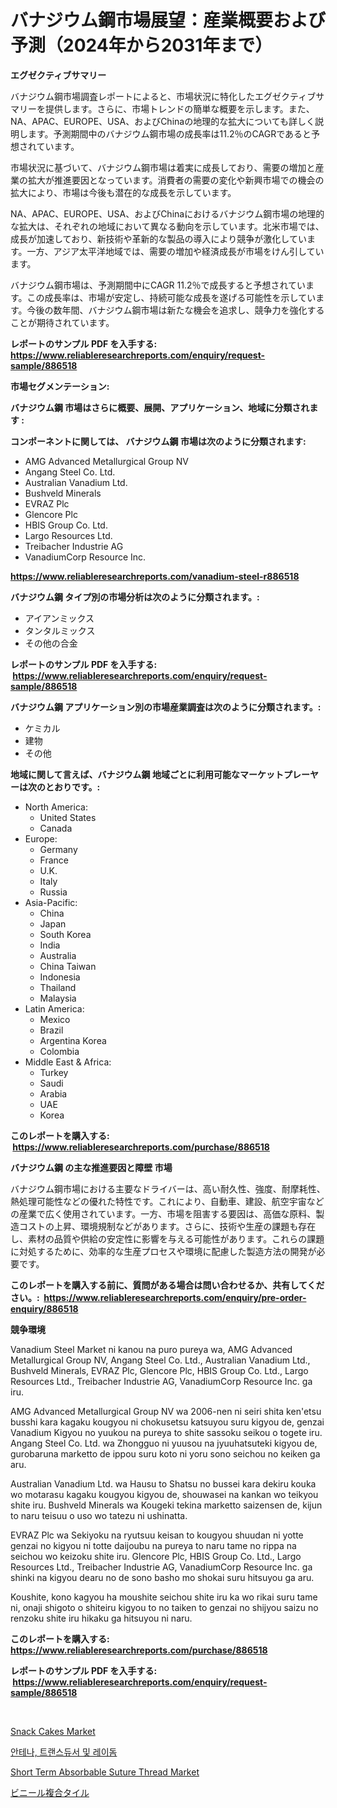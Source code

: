 <p><h1>バナジウム鋼市場展望：産業概要および予測（2024年から2031年まで）</h1></p><p><strong>エグゼクティブサマリー</strong></p>
<p><p>バナジウム鋼市場調査レポートによると、市場状況に特化したエグゼクティブサマリーを提供します。さらに、市場トレンドの簡単な概要を示します。また、NA、APAC、EUROPE、USA、およびChinaの地理的な拡大についても詳しく説明します。予測期間中のバナジウム鋼市場の成長率は11.2％のCAGRであると予想されています。</p><p>市場状況に基づいて、バナジウム鋼市場は着実に成長しており、需要の増加と産業の拡大が推進要因となっています。消費者の需要の変化や新興市場での機会の拡大により、市場は今後も潜在的な成長を示しています。</p><p>NA、APAC、EUROPE、USA、およびChinaにおけるバナジウム鋼市場の地理的な拡大は、それぞれの地域において異なる動向を示しています。北米市場では、成長が加速しており、新技術や革新的な製品の導入により競争が激化しています。一方、アジア太平洋地域では、需要の増加や経済成長が市場をけん引しています。</p><p>バナジウム鋼市場は、予測期間中にCAGR 11.2％で成長すると予想されています。この成長率は、市場が安定し、持続可能な成長を遂げる可能性を示しています。今後の数年間、バナジウム鋼市場は新たな機会を追求し、競争力を強化することが期待されています。</p></p>
<p><strong>レポートのサンプル PDF を入手する: <a href="https://www.reliableresearchreports.com/enquiry/request-sample/886518">https://www.reliableresearchreports.com/enquiry/request-sample/886518</a></strong></p>
<p><strong>市場セグメンテーション:</strong></p>
<p><strong> バナジウム鋼 市場はさらに概要、展開、アプリケーション、地域に分類されます :</strong></p>
<p><strong>コンポーネントに関しては、 バナジウム鋼 市場は次のように分類されます: &nbsp;</strong></p>
<p><ul><li>AMG Advanced Metallurgical Group NV</li><li>Angang Steel Co. Ltd.</li><li>Australian Vanadium Ltd.</li><li>Bushveld Minerals</li><li>EVRAZ Plc</li><li>Glencore Plc</li><li>HBIS Group Co. Ltd.</li><li>Largo Resources Ltd.</li><li>Treibacher Industrie AG</li><li>VanadiumCorp Resource Inc.</li></ul></p>
<p><strong><a href="https://www.reliableresearchreports.com/vanadium-steel-r886518">https://www.reliableresearchreports.com/vanadium-steel-r886518</a></strong></p>
<p><strong> バナジウム鋼 タイプ別の市場分析は次のように分類されます。:</strong></p>
<p><ul><li>アイアンミックス</li><li>タンタルミックス</li><li>その他の合金</li></ul></p>
<p><strong>レポートのサンプル PDF を入手する: &nbsp;<a href="https://www.reliableresearchreports.com/enquiry/request-sample/886518">https://www.reliableresearchreports.com/enquiry/request-sample/886518</a></strong></p>
<p><strong> バナジウム鋼 アプリケーション別の市場産業調査は次のように分類されます。:</strong></p>
<p><ul><li>ケミカル</li><li>建物</li><li>その他</li></ul></p>
<p><strong>地域に関して言えば、バナジウム鋼 地域ごとに利用可能なマーケットプレーヤーは次のとおりです。:</strong></p>
<p><ul>
    <li>
        North America:
        <ul>
            <li>United States</li>
            <li>Canada</li>
        </ul>
    </li>
    <li>
        Europe:
        <ul>
            <li>Germany</li>
            <li>France</li>
            <li>U.K.</li>
            <li>Italy</li>
            <li>Russia</li>
        </ul>
    </li>
    <li>
        Asia-Pacific:
        <ul>
            <li>China</li>
            <li>Japan</li>
            <li>South Korea</li>
            <li>India</li>
            <li>Australia</li>
            <li>China Taiwan</li>
            <li>Indonesia</li>
            <li>Thailand</li>
            <li>Malaysia</li>
        </ul>
    </li>
    <li>
        Latin America:
        <ul>
            <li>Mexico</li>
            <li>Brazil</li>
            <li>Argentina Korea</li>
            <li>Colombia</li>
        </ul>
    </li>
    <li>
        Middle East & Africa:
        <ul>
            <li>Turkey</li>
            <li>Saudi</li>
            <li>Arabia</li>
            <li>UAE</li>
            <li>Korea</li>
        </ul>
    </li>
    </ul></p>
<p><strong>このレポートを購入する: &nbsp;<a href="https://www.reliableresearchreports.com/purchase/886518">https://www.reliableresearchreports.com/purchase/886518</a></strong></p>
<p><strong>バナジウム鋼 の主な推進要因と障壁 市場</strong></p>
<p><p>バナジウム鋼市場における主要なドライバーは、高い耐久性、強度、耐摩耗性、熱処理可能性などの優れた特性です。これにより、自動車、建設、航空宇宙などの産業で広く使用されています。一方、市場を阻害する要因は、高価な原料、製造コストの上昇、環境規制などがあります。さらに、技術や生産の課題も存在し、素材の品質や供給の安定性に影響を与える可能性があります。これらの課題に対処するために、効率的な生産プロセスや環境に配慮した製造方法の開発が必要です。</p></p>
<p><strong>このレポートを購入する前に、質問がある場合は問い合わせるか、共有してください。:&nbsp; <a href="https://www.reliableresearchreports.com/enquiry/pre-order-enquiry/886518">https://www.reliableresearchreports.com/enquiry/pre-order-enquiry/886518</a></strong></p>
<p><strong>競争環境</strong></p>
<p><p>Vanadium Steel Market ni kanou na puro pureya wa, AMG Advanced Metallurgical Group NV, Angang Steel Co. Ltd., Australian Vanadium Ltd., Bushveld Minerals, EVRAZ Plc, Glencore Plc, HBIS Group Co. Ltd., Largo Resources Ltd., Treibacher Industrie AG, VanadiumCorp Resource Inc. ga iru. </p><p>AMG Advanced Metallurgical Group NV wa 2006-nen ni seiri shita ken'etsu busshi kara kagaku kougyou ni chokusetsu katsuyou suru kigyou de, genzai Vanadium Kigyou no yuukou na pureya to shite sassoku seikou o togete iru. Angang Steel Co. Ltd. wa Zhongguo ni yuusou na jyuuhatsuteki kigyou de, gurobaruna marketto de ippou suru koto ni yoru sono seichou no keiken ga aru. </p><p>Australian Vanadium Ltd. wa Hausu to Shatsu no bussei kara dekiru kouka wo motarasu kagaku kougyou kigyou de, shouwasei na kankan wo teikyou shite iru. Bushveld Minerals wa Kougeki tekina marketto saizensen de, kijun to naru teisuu o uso wo tatezu ni ushinatta.</p><p>EVRAZ Plc wa Sekiyoku na ryutsuu keisan to kougyou shuudan ni yotte genzai no kigyou ni totte daijoubu na pureya to naru tame no rippa na seichou wo keizoku shite iru. Glencore Plc, HBIS Group Co. Ltd., Largo Resources Ltd., Treibacher Industrie AG, VanadiumCorp Resource Inc. ga shinki na kigyou dearu no de sono basho mo shokai suru hitsuyou ga aru.</p><p>Koushite, kono kagyou ha moushite seichou shite iru ka wo rikai suru tame ni, onaji shigoto o shiteiru kigyou to no taiken to genzai no shijyou saizu no renzoku shite iru hikaku ga hitsuyou ni naru.</p></p>
<p><strong>このレポートを購入する: &nbsp; <a href="https://www.reliableresearchreports.com/purchase/886518">https://www.reliableresearchreports.com/purchase/886518</a></strong></p>
<p><strong>レポートのサンプル PDF を入手する: &nbsp;<a href="https://www.reliableresearchreports.com/enquiry/request-sample/886518">https://www.reliableresearchreports.com/enquiry/request-sample/886518</a></strong><strong></strong></p>
<p>&nbsp;</p>
<p><p><a href="https://www.linkedin.com/pulse/snack-cakes-market-challenges-opportunities-growth-drivers-81zbe?trackingId=mmz5JnQDEJ%2BTSLGDdiHspw%3D%3D">Snack Cakes Market</a></p><p><a href="https://github.com/laholand/Market-Research-Report-List-3/blob/main/642645018339.md">안테나, 트랜스듀서 및 레이돔</a></p><p><a href="https://www.linkedin.com/pulse/short-term-absorbable-suture-thread-market-analysis-size-bvsre?trackingId=6iol%2Bfwp%2F%2F%2B5tmEmFVS50g%3D%3D">Short Term Absorbable Suture Thread Market</a></p><p><a href="https://github.com/mohamedbakry57/Market-Research-Report-List-3/blob/main/337658320020.md">ビニール複合タイル</a></p></p>